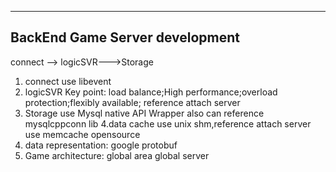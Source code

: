 ------------------------------------
BackEnd Game Server development
-------------------------------------

connect --> logicSVR--->Storage

1. connect
	use libevent
2. logicSVR
	Key point: load balance;High performance;overload protection;flexibly available;
	reference attach server
3. Storage
	use Mysql native API Wrapper
	also can reference  mysqlcppconn lib
4.data cache 
	use unix shm,reference attach server
	use memcache opensource
5. data representation: google protobuf
6. Game architecture: global area global server
